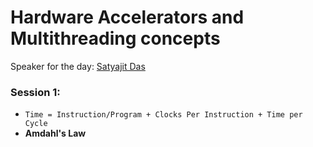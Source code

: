 # Hardware Accelerators and Multithreading concepts

Speaker for the day: [Satyajit Das]()

### Session 1:
 
- ```Time = Instruction/Program + Clocks Per Instruction + Time per Cycle```
- **Amdahl's Law**
    
